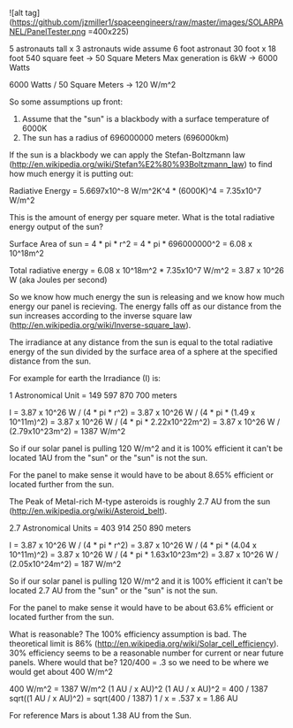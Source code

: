 ![alt tag](https://github.com/jzmiller1/spaceengineers/raw/master/images/SOLARPANEL/PanelTester.png =400x225)

5 astronauts tall x 3 astronauts wide
assume 6 foot astronaut
30 foot x 18 foot
540 square feet -> 50 Square Meters
Max generation is 6kW -> 6000 Watts

6000 Watts / 50 Square Meters -> 120 W/m^2

So some assumptions up front:

1) Assume that the "sun" is a blackbody with a surface temperature of 6000K
2) The sun has a radius of 696000000 meters (696000km)

If the sun is a blackbody we can apply the Stefan-Boltzmann law
(http://en.wikipedia.org/wiki/Stefan%E2%80%93Boltzmann_law) to find how much energy it is putting out:

Radiative Energy = 5.6697x10^-8 W/m^2K^4 * (6000K)^4
		 = 7.35x10^7 W/m^2

This is the amount of energy per square meter.
What is the total radiative energy output of the sun?

Surface Area of sun = 4 *  pi * r^2
                    = 4 * pi * 696000000^2
                    = 6.08 x 10^18m^2

Total radiative energy = 6.08 x 10^18m^2 * 7.35x10^7 W/m^2
                       = 3.87 x 10^26 W (aka Joules per second)


So we know how much energy the sun is releasing and we know how much energy our panel is recieving.
The energy falls off as our distance from the sun increases according to the inverse square law (http://en.wikipedia.org/wiki/Inverse-square_law).

The irradiance at any distance from the sun is equal to the total radiative energy of the sun divided
by the surface area of a sphere at the specified distance from the sun.

For example for earth the Irradiance (I) is:

1 Astronomical Unit = 149 597 870 700 meters

I = 3.87 x 10^26 W / (4 *  pi * r^2)
  = 3.87 x 10^26 W / (4 *  pi * (1.49 x 10^11m)^2)
  = 3.87 x 10^26 W / (4 *  pi * 2.22x10^22m^2)
  = 3.87 x 10^26 W / (2.79x10^23m^2)
  = 1387 W/m^2

So if our solar panel is pulling 120 W/m^2 and it is 100% efficient it can't be located 1AU from the
"sun" or the "sun" is not the sun.

For the panel to make sense it would have to be about 8.65% efficient or located further from the sun.

The Peak of Metal-rich M-type asteroids is roughly 2.7 AU from the sun (http://en.wikipedia.org/wiki/Asteroid_belt).

2.7 Astronomical Units = 403 914 250 890 meters

I = 3.87 x 10^26 W / (4 *  pi * r^2)
  = 3.87 x 10^26 W / (4 *  pi * (4.04 x 10^11m)^2)
  = 3.87 x 10^26 W / (4 *  pi * 1.63x10^23m^2)
  = 3.87 x 10^26 W / (2.05x10^24m^2)
  = 187 W/m^2

So if our solar panel is pulling 120 W/m^2 and it is 100% efficient it can't be located 2.7 AU from the
"sun" or the "sun" is not the sun.

For the panel to make sense it would have to be about 63.6% efficient or located further from the sun.

What is reasonable? The 100% efficiency assumption is bad.  The theoretical limit is 86% (http://en.wikipedia.org/wiki/Solar_cell_efficiency).
30% efficiency seems to be a reasonable number for current or near future panels.  Where would that be? 120/400 = .3 so we need to be where we would get about 400 W/m^2

400 W/m^2 = 1387 W/m^2 (1 AU / x AU)^2
(1 AU / x AU)^2 = 400 / 1387
sqrt((1 AU / x AU)^2) = sqrt(400 / 1387)
1 / x = .537
x = 1.86 AU

For reference Mars is about 1.38 AU from the Sun.
